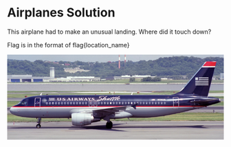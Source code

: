 # Airplanes Solution

This airplane had to make an unusual landing. Where did it touch down?

Flag is in the format of flag{location_name}

![Image](airplane.png)